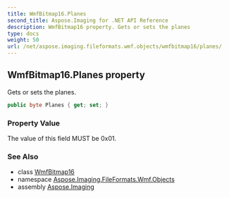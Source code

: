 ```yaml
---
title: WmfBitmap16.Planes
second_title: Aspose.Imaging for .NET API Reference
description: WmfBitmap16 property. Gets or sets the planes
type: docs
weight: 50
url: /net/aspose.imaging.fileformats.wmf.objects/wmfbitmap16/planes/
---
```

## WmfBitmap16.Planes property

Gets or sets the planes.

```csharp
public byte Planes { get; set; }
```

### Property Value

The value of this field MUST be 0x01.

### See Also

* class [WmfBitmap16](../)
* namespace [Aspose.Imaging.FileFormats.Wmf.Objects](../../wmfbitmap16/)
* assembly [Aspose.Imaging](../../../)


